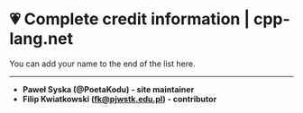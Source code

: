 # 💗 Complete credit information | cpp-lang.net

You can add your name to the end of the list here.

<hr/>

- **Paweł Syska (@PoetaKodu) - site maintainer**
- **Filip Kwiatkowski (fk@pjwstk.edu.pl) - contributor**

